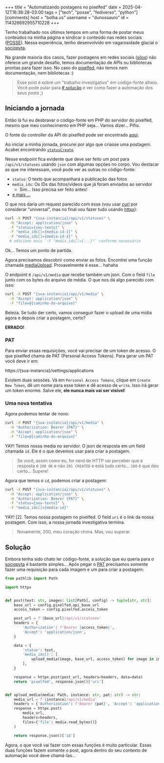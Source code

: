 +++
title = "Automatizando postagens no pixelfed"
date = 2025-04-12T16:36:28-03:00
tags = ["tech", "posse", "fediverso", "python"]
[comments]
host = "bolha.us"
username = "dunossauro"
id = 114326692955710228
+++

Tenho trabalhado nos últimos tempos em uma forma de postar meus conteúdos na minha página e sindicar o conteúdo nas redes sociais ([POSSE](https://indieweb.org/POSSE)). Nessa experiência, tenho desenvolvido em vagarosidade glacial o [sociopyta](https://codeberg.org/dunossauro/sociopyta/).

Na grande maioria dos casos, fazer postagens em redes sociais ([silos](https://indieweb.org/silo)) não oferece um grande desafio, temos documentação de APIs ou bibliotecas prontas para fazer isso. No caso do [pixelfed](https://pixelfed.org/), não temos nem documentação, nem bibliotecas :)

> Esse post é sobre um "trabalho investigativo" em código-fonte alheio. Você pode pular para [# solução](#solução) e ver como fazer a automação dos seus posts ;)

## Iniciando a jornada

Então lá fui eu desbravar o código-fonte em PHP do servidor do pixelfed, mesmo que meu conhecimento em PHP seja... Vamos dizer... Pífio.

O fonte do controller da API do pixelfed pode ser encontrado [aqui](https://github.com/pixelfed/pixelfed/blob/eb5bb9fede5f294f8c5facdaebd4471fa8e3b3fc/app/Http/Controllers/Api/ApiV1Controller.php).

Ao iniciar a minha jornada, procurei por algo que criasse uma postagem. Acabei encontrando [`statusCreate`](https://github.com/pixelfed/pixelfed/blob/eb5bb9fede5f294f8c5facdaebd4471fa8e3b3fc/app/Http/Controllers/Api/ApiV1Controller.php#L2901).

Nesse endpoint fica evidente que deve ser feito um post para `/api/v1/statuses` usando `json` com algumas opções no corpo. Vou destacar as que me interessam, você pode ver as outras no código-fonte:

- `status`: O texto que acompanhará a publicação das fotos
- `media_ids`: Os IDs das fotos/vídeos que já foram enviados ao servidor
  - Sim... Isso precisa ser feito antes!
- [e mais ...](https://github.com/pixelfed/pixelfed/blob/eb5bb9fede5f294f8c5facdaebd4471fa8e3b3fc/app/Http/Controllers/Api/ApiV1Controller.php#L2909)

O que nos daria um request parecido com esse (vou usar [curl](https://curl.se/) por considerar "universal", mas no final vou fazer tudo usando [httpx](https://www.python-httpx.org/)):

```bash
curl -X POST "{sua-instancia}/api/v1/statuses" \
  -H "Accept: application/json" \
  -F "status={seu-texto}" \
  -F "media_ids[]={media-id-1}" \
  -F "media_ids[]={media-id-2}" \
  # adicione mais `-F "media_ids[]={...}"` conforme necessário
```

Ok... Temos um ponto de partida.


Agora precisamos descobrir como enviar as fotos. Encontrei uma função chamada [mediaUpload](https://github.com/pixelfed/pixelfed/blob/eb5bb9fede5f294f8c5facdaebd4471fa8e3b3fc/app/Http/Controllers/Api/ApiV1Controller.php#L1658). Provavelmente é esse... hahaha

O endpoint é `/api/v1/media` que recebe também um json. Com o field `file` junto com os bytes do arquivo de média. O que nos dá algo parecido com isso:

```bash
curl -X POST "{sua-instancia}/api/v1/media" \
  -H "Accept: application/json" \
  -F "file=@{caminho-do-arquivo}"
```

Beleza. Se tudo der certo, vamos conseguir fazer o upload de uma midia agora e depois criar a postagem, certo?

**ERRADO!**

### PAT

Para enviar essas requisições, você vai precisar de um token de acesso. O que pixelfed chama de PAT (Personal Access Tokens). Para gerar um PAT você deve ir em:

https://{sua-instancia}/settings/applications

Existem duas sessões. Vá em ` Personal Access Tokens `, clique em `Create New Token`, dê um nome para esse token e dê acesso de `write`. Isso irá gerar um token enorme. Salve ele, **ele nunca mais vai ser visível**!

### Uma nova tentativa

Agora podemos tentar de novo:

```bash
curl -X POST "{sua-instancia}/api/v1/media" \
  -H "Authorization: Bearer {PAT}" \
  -H "Accept: application/json" \
  -F "file=@{caminho-do-arquivo}"
```

YAY! Temos nossa media no servidor. O json de resposta em um field chamada `id`. Ele é o que devemos usar para criar a postagem.

> Se você, assim como eu, for nerd de HTTP vai perceber que a resposta é `200 OK` e não `201 CREATED` e está tudo certo... `200` é que deu certo... Supere!


Agora que temos o `id`, podemos criar a postagem:

```bash
curl -X POST "{sua-instancia}/api/v1/statuses" \
  -H "Accept: application/json" \
  -H "Authorization: Bearer {PAT}" \
  -F "status={seu-texto}" \
  -F "media_ids[]={media-id}"
```

YAY! [2]. Temos nossa postagem no pixelfed. O field `uri` é o link da nossa postagem. Com isso, a nossa jornada investigativa termina.

> Novamente, 200, meu coração chora. Mas, vou superar.


## Solução

Embora tenha sido chato ler código-fonte, a solução que eu queria para o [sociopyta](https://codeberg.org/dunossauro/sociopyta/) é bastante simples... Após pegar o [PAT](#pat) precisamos somente fazer uma requisição para cada imagem e um para criar a postagem:

```python
from pathlib import Path

import httpx


def post(text: str, images: list[Path], config) -> tuple[str, str]:
    base_url = config.pixelfed.api_base_url
    access_token = config.pixelfed.access_token

	post_url = f'{base_url}/api/v1/statuses'
	headers = {
		'Authorization': f'Bearer {access_token}',
		'Accept': 'application/json',
	}

	data = {
		'status': text,
		'media_ids[]': [
			upload_media(image, base_url, access_token) for image in images
		],
	}

	response = httpx.post(post_url, headers=headers, data=data)
	return 'pixelfed', response.json()['uri']


def upload_media(media: Path, instance: str, pat: str) -> str:
    media_url = f'{instance}/api/v1/media'
    headers = {'Authorization': f'Bearer {pat}', 'Accept': 'application/json'}
    response = httpx.post(
	    media_url,
		headers=headers,
		files={'file': media.read_bytes()}
	)

    return response.json()['id']
```

Agora, o que você vai fazer com essas funções é muito particular. Essas duas funções fazem somente o post, agora dentro do seu contexto de automação você deve chamá-las...
